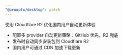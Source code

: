 ```yaml
---
"@promptx/desktop": patch
---
```


使用 Cloudflare R2 优化国内用户自动更新体验

- 配置多 provider 自动更新策略：GitHub 优先，R2 兜底
- 发布时自动同步安装包到 Cloudflare R2
- 国内用户可通过 CDN 加速下载更新
